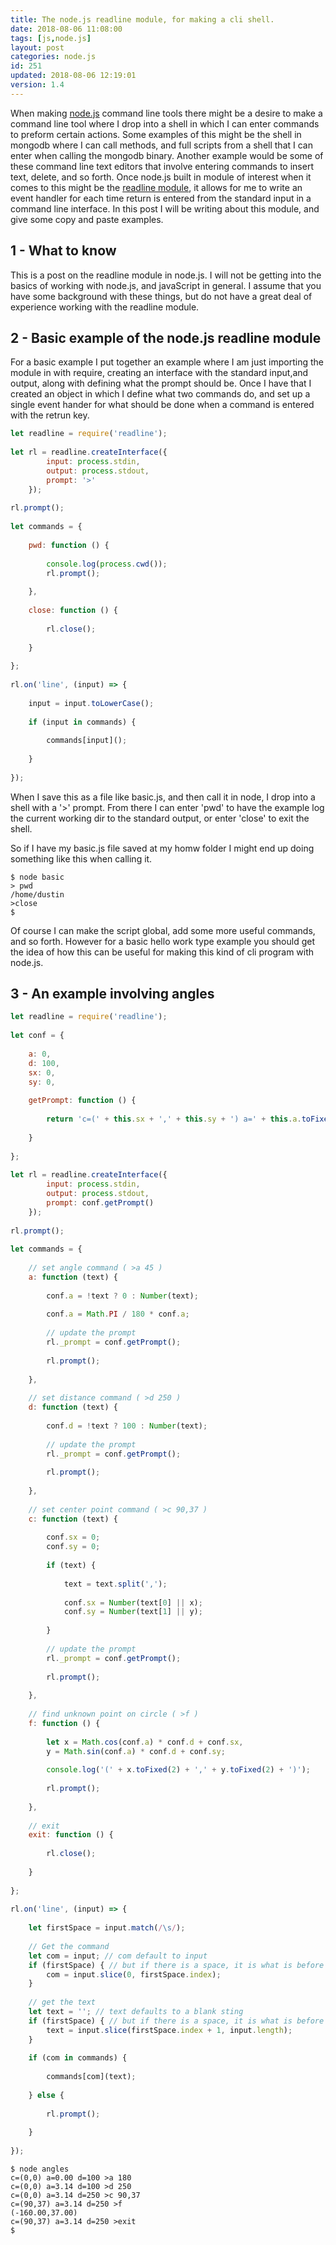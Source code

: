```yaml
---
title: The node.js readline module, for making a cli shell.
date: 2018-08-06 11:08:00
tags: [js,node.js]
layout: post
categories: node.js
id: 251
updated: 2018-08-06 12:19:01
version: 1.4
---
```


When making [node.js](https://nodejs.org/en/) command line tools there might be a desire to make a command line tool where I drop into a shell in which I can enter commands to preform certain actions. Some examples of this might be the shell in mongodb where I can call methods, and full scripts from a shell that I can enter when calling the mongodb binary. Another example would be some of these command line text editors that involve entering commands to insert text, delete, and so forth. Once node.js built in module of interest when it comes to this might be the [readline module](https://nodejs.org/api/readline.html), it allows for me to write an event handler for each time return is entered from the standard input in a command line interface. In this post I will be writing about this module, and give some copy and paste examples.

<!-- more -->

## 1 - What to know

This is a post on the readline module in node.js. I will not be getting into the basics of working with node.js, and javaScript in general. I assume that you have some background with these things, but do not have a great deal of experience working with the readline module.

## 2 - Basic example of the node.js readline module

For a basic example I put together an example where I am just importing the module in with require, creating an interface with the standard input,and output, along with defining what the prompt should be. Once I have that I created an object in which I define what two commands do, and set up a single event hander for what should be done when a command is entered with the retrun key.

```js
let readline = require('readline');
 
let rl = readline.createInterface({
        input: process.stdin,
        output: process.stdout,
        prompt: '>'
    });
 
rl.prompt();
 
let commands = {
 
    pwd: function () {
 
        console.log(process.cwd());
        rl.prompt();
 
    },
 
    close: function () {
 
        rl.close();
 
    }
 
};
 
rl.on('line', (input) => {
 
    input = input.toLowerCase();
 
    if (input in commands) {
 
        commands[input]();
 
    }
 
});
```

When I save this as a file like basic.js, and then call it in node, I drop into a shell with a '>' prompt. From there I can enter 'pwd' to have the example log the current working dir to the standard output, or enter 'close' to exit the shell.

So if I have my basic.js file saved at my homw folder I might end up doing something like this when calling it.

```
$ node basic
> pwd
/home/dustin
>close
$
```

Of course I can make the script global, add some more useful commands, and so forth. However for a basic hello work type example you should get the idea of how this can be useful for making this kind of cli program with node.js.

## 3 - An example involving angles

```js
let readline = require('readline');
 
let conf = {
 
    a: 0,
    d: 100,
    sx: 0,
    sy: 0,
 
    getPrompt: function () {
 
        return 'c=(' + this.sx + ',' + this.sy + ') a=' + this.a.toFixed(2) + ' d=' + this.d + ' >';
 
    }
 
};
 
let rl = readline.createInterface({
        input: process.stdin,
        output: process.stdout,
        prompt: conf.getPrompt()
    });
 
rl.prompt();
 
let commands = {
 
    // set angle command ( >a 45 )
    a: function (text) {
 
        conf.a = !text ? 0 : Number(text);
 
        conf.a = Math.PI / 180 * conf.a;
 
        // update the prompt
        rl._prompt = conf.getPrompt();
 
        rl.prompt();
 
    },
 
    // set distance command ( >d 250 )
    d: function (text) {
 
        conf.d = !text ? 100 : Number(text);
 
        // update the prompt
        rl._prompt = conf.getPrompt();
 
        rl.prompt();
 
    },
 
    // set center point command ( >c 90,37 )
    c: function (text) {
 
        conf.sx = 0;
        conf.sy = 0;
 
        if (text) {
 
            text = text.split(',');
 
            conf.sx = Number(text[0] || x);
            conf.sy = Number(text[1] || y);
 
        }
 
        // update the prompt
        rl._prompt = conf.getPrompt();
 
        rl.prompt();
 
    },
 
    // find unknown point on circle ( >f )
    f: function () {
 
        let x = Math.cos(conf.a) * conf.d + conf.sx,
        y = Math.sin(conf.a) * conf.d + conf.sy;
 
        console.log('(' + x.toFixed(2) + ',' + y.toFixed(2) + ')');
 
        rl.prompt();
 
    },
 
    // exit
    exit: function () {
 
        rl.close();
 
    }
 
};
 
rl.on('line', (input) => {
 
    let firstSpace = input.match(/\s/);
 
    // Get the command
    let com = input; // com default to input
    if (firstSpace) { // but if there is a space, it is what is before that space
        com = input.slice(0, firstSpace.index);
    }
 
    // get the text
    let text = ''; // text defaults to a blank sting
    if (firstSpace) { // but if there is a space, it is what is before that space
        text = input.slice(firstSpace.index + 1, input.length);
    }
 
    if (com in commands) {
 
        commands[com](text);
 
    } else {
 
        rl.prompt();
 
    }
 
});
```

```
$ node angles
c=(0,0) a=0.00 d=100 >a 180
c=(0,0) a=3.14 d=100 >d 250
c=(0,0) a=3.14 d=250 >c 90,37
c=(90,37) a=3.14 d=250 >f
(-160.00,37.00)
c=(90,37) a=3.14 d=250 >exit
$
```